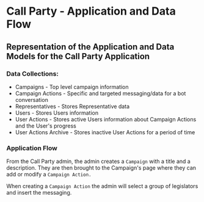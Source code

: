 # Call Party - Application and Data Flow

## Representation of the Application and Data Models for the Call Party Application

### Data Collections:

- Campaigns - Top level campaign information
- Campaign Actions - Specific and targeted messaging/data for a bot conversation
- Representatives - Stores Representative data
- Users - Stores Users information
- User Actions - Stores active Users information about Campaign Actions and the User's progress
- User Actions Archive - Stores inactive User Actions for a period of time 

### Application Flow

From the Call Party admin, the admin creates a `Campaign` with a title and a description. They are then brought to the Campaign's page where they can add or modify a `Campaign Action.` 

When creating a `Campaign Action` the admin will select a group of legislators and insert the messaging. 